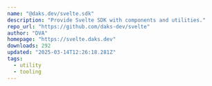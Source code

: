```yaml
---
name: "@daks.dev/svelte.sdk"
description: "Provide Svelte SDK with components and utilities."
repo_url: "https://github.com/daks-dev/svelte"
author: "DVA"
homepage: "https://svelte.daks.dev"
downloads: 292
updated: "2025-03-14T12:26:18.281Z"
tags: 
  - utility
  - tooling
---
```

